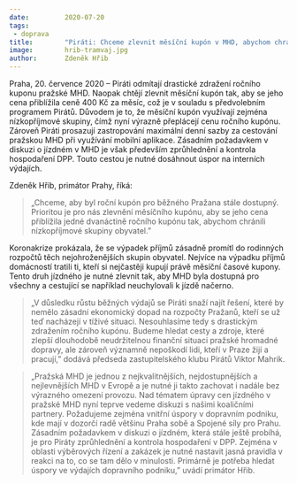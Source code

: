 ```yaml
---
date:         2020-07-20
tags:         
 - doprava
title:        "Piráti: Chceme zlevnit měsíční kupón v MHD, abychom chránili nejohroženější skupiny obyvatel"
image: 	      hrib-tramvaj.jpg
author:       Zdeněk Hřib
---
```


Praha, 20. července 2020 – Piráti odmítají drastické zdražení ročního kuponu pražské MHD. Naopak chtějí zlevnit měsíční kupón tak, aby se jeho cena přiblížila ceně 400 Kč za měsíc, což je v souladu s předvolebním programem Pirátů. Důvodem je to, že měsíční kupón využívají zejména nízkopříjmové skupiny, čímž nyní výrazně přeplácejí cenu ročního kupónu. Zároveň Piráti prosazují zastropování maximální denní sazby za cestování pražskou MHD při využívání mobilní aplikace. Zásadním požadavkem v diskuzi o jízdném v MHD je však především zprůhlednění a kontrola hospodaření DPP. Touto cestou je nutné dosáhnout úspor na interních výdajích. 

Zdeněk Hřib, primátor Prahy, říká: 

> „Chceme, aby byl roční kupón pro běžného Pražana stále dostupný. Prioritou je pro nás zlevnění měsíčního kupónu, aby se jeho cena přiblížila jedné dvanáctině ročního kupónu tak, abychom chránili nízkopříjmové skupiny obyvatel.”

Koronakrize prokázala, že se výpadek příjmů zásadně promítl do rodinných rozpočtů těch nejohroženějších skupin obyvatel. Nejvíce na výpadku příjmů domácností tratili ti, kteří si nejčastěji kupují právě měsíční časové kupony. Tento druh jízdného je nutné zlevnit tak, aby MHD byla dostupná pro všechny a cestující se například neuchylovali k jízdě načerno.

> „V důsledku růstu běžných výdajů se Piráti snaží najít řešení, které by nemělo zásadní ekonomický dopad na rozpočty Pražanů, kteří se už teď nacházejí v tíživé situaci. Nesouhlasíme tedy s drastickým zdražením ročního kupónu. Budeme hledat cesty a zdroje, které zlepší dlouhodobě neudržitelnou finanční situaci pražské hromadné dopravy, ale zároveň významně nepoškodí lidi, kteří v Praze žijí a pracují,” dodává předseda zastupitelského klubu Pirátů Viktor Mahrik. 

> „Pražská MHD je jednou z nejkvalitnějších, nejdostupnějších a nejlevnějších MHD v Evropě a je nutné ji takto zachovat i nadále bez výrazného omezení provozu. Nad tématem úpravy cen jízdného v pražské MHD nyní teprve vedeme diskuzi s našimi koaličními partnery. Požadujeme zejména vnitřní úspory v dopravním podniku, kde mají v dozorčí radě většinu Praha sobě a Spojené síly pro Prahu. Zásadním požadavkem v diskuzi o jízdném, která stále ještě probíhá, je pro Piráty zprůhlednění a kontrola hospodaření v DPP. Zejména v oblasti výběrových řízení a zakázek je nutné nastavit jasná pravidla v reakci na to, co se tam dělo v minulosti. Primárně je potřeba hledat úspory ve výdajích dopravního podniku,” uvádí primátor Hřib. 
